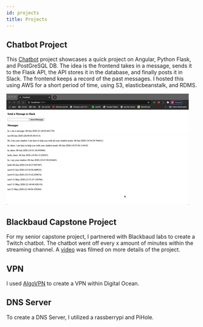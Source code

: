 ```yaml
---
id: projects
title: Projects
---
```


## Chatbot Project

This [Chatbot](https://github.com/mgould1799/chatbot-proj) project showcases a quick project on
Angular, Python Flask, and PostGreSQL DB. The idea is
the frontend takes in a message, sends it to the Flask API,
the API stores it in the database, and finally posts it in Slack.
The frontend keeps a record of the past messages.
I hosted this using AWS for a short period of time, using S3, elasticbeanstalk, and RDMS. 

![chatbot](./assets/chatbot.gif)

## Blackbaud Capstone Project

For my senior capstone project, I partnered with
Blackbaud labs to create a Twitch chatbot.
The chatbot went off every x amount of minutes within
the streaming channel. A [video](https://www.youtube.com/watch?v=meib3fikdrI)
was filmed on more details of the project.

## VPN

I used [AlgoVPN](https://github.com/trailofbits/algo) to create a VPN
within Digital Ocean.

## DNS Server

To create a DNS Server, I utilized a rassberrypi and PiHole.
